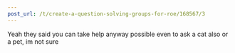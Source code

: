 ```yaml
---
post_url: /t/create-a-question-solving-groups-for-roe/168567/3
---
```

Yeah they said you can take help anyway possible even to ask a cat also or a pet, im not sure